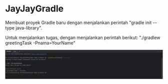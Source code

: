 # JayJayGradle

Membuat proyek Gradle baru dengan menjalankan perintah "gradle init --type java-library".

Untuk menjalankan tugas, dengan menjalankan perintah berikut: "./gradlew greetingTask -Pnama=YourName"

![img.png](img.png)